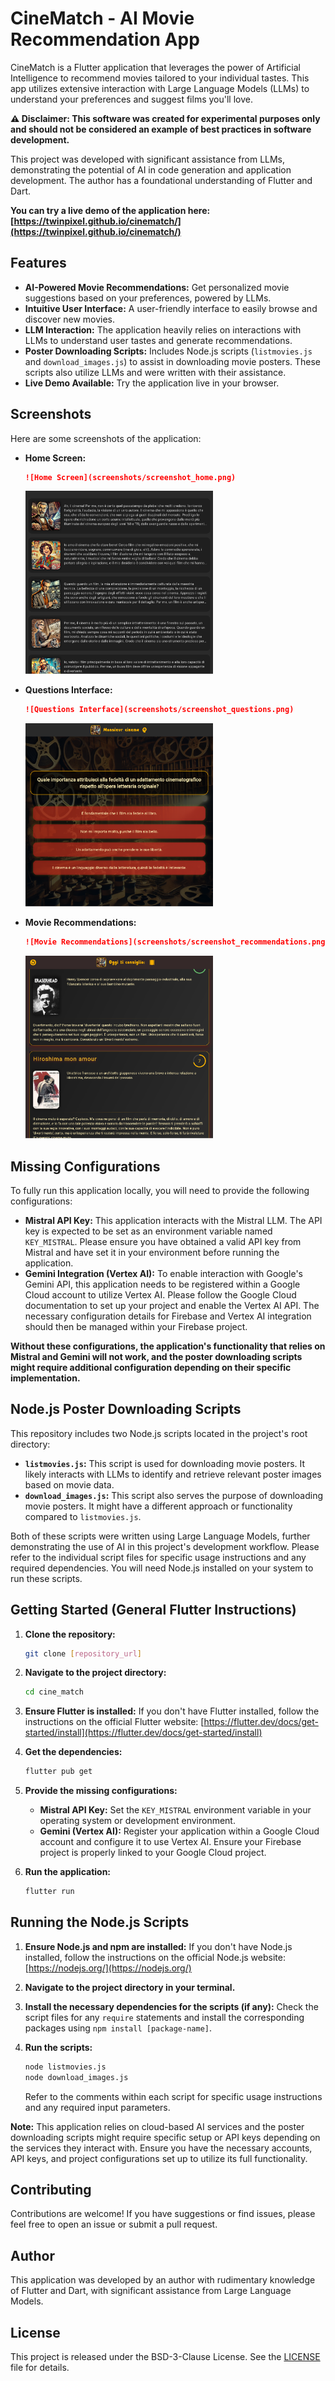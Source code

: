 # CineMatch - AI Movie Recommendation App

CineMatch is a Flutter application that leverages the power of Artificial Intelligence to recommend movies tailored to
your individual tastes. This app utilizes extensive interaction with Large Language Models (LLMs) to understand your
preferences and suggest films you'll love.

**⚠️ Disclaimer: This software was created for experimental purposes only and should not be considered an example of
best practices in software development.**

This project was developed with significant assistance from LLMs, demonstrating the potential of AI in code generation
and application development. The author has a foundational understanding of Flutter and Dart.

**You can try a live demo of the application
here: [https://twinpixel.github.io/cinematch/](https://twinpixel.github.io/cinematch/)**

## Features

* **AI-Powered Movie Recommendations:** Get personalized movie suggestions based on your preferences, powered by LLMs.
* **Intuitive User Interface:** A user-friendly interface to easily browse and discover new movies.
* **LLM Interaction:** The application heavily relies on interactions with LLMs to understand user tastes and generate
  recommendations.
* **Poster Downloading Scripts:** Includes Node.js scripts (`listmovies.js` and `download_images.js`) to assist in
  downloading movie posters. These scripts also utilize LLMs and were written with their assistance.
* **Live Demo Available:** Try the application live in your browser.

## Screenshots

Here are some screenshots of the application:

* **Home Screen:**

    ```markdown
    ![Home Screen](screenshots/screenshot_home.png)
    ```

    <img src="screenshots/screenshot_home.png" alt="Home Screen" width="300">

* **Questions Interface:**

    ```markdown
    ![Questions Interface](screenshots/screenshot_questions.png)
    ```

    <img src="screenshots/screenshot_questions.png" alt="Questions Interface" width="300">

* **Movie Recommendations:**

    ```markdown
    ![Movie Recommendations](screenshots/screenshot_recommendations.png)
    ```

    <img src="screenshots/screenshot_recommendations.png" alt="Movie Recommendations" width="300">

## Missing Configurations

To fully run this application locally, you will need to provide the following configurations:

* **Mistral API Key:** This application interacts with the Mistral LLM. The API key is expected to be set as an
  environment variable named `KEY_MISTRAL`. Please ensure you have obtained a valid API key from Mistral and have set it
  in your environment before running the application.
* **Gemini Integration (Vertex AI):** To enable interaction with Google's Gemini API, this application needs to be
  registered within a Google Cloud account to utilize Vertex AI. Please follow the Google Cloud documentation to set up
  your project and enable the Vertex AI API. The necessary configuration details for Firebase and Vertex AI integration
  should then be managed within your Firebase project.

**Without these configurations, the application's functionality that relies on Mistral and Gemini will not work, and the
poster downloading scripts might require additional configuration depending on their specific implementation.**

## Node.js Poster Downloading Scripts

This repository includes two Node.js scripts located in the project's root directory:

* **`listmovies.js`:** This script is used for downloading movie posters. It likely interacts with LLMs to identify and
  retrieve relevant poster images based on movie data.
* **`download_images.js`:** This script also serves the purpose of downloading movie posters. It might have a different
  approach or functionality compared to `listmovies.js`.

Both of these scripts were written using Large Language Models, further demonstrating the use of AI in this project's
development workflow. Please refer to the individual script files for specific usage instructions and any required
dependencies. You will need Node.js installed on your system to run these scripts.

## Getting Started (General Flutter Instructions)

1. **Clone the repository:**

    ```bash
    git clone [repository_url]
    ```

2. **Navigate to the project directory:**

    ```bash
    cd cine_match
    ```

3. **Ensure Flutter is installed:** If you don't have Flutter installed, follow the instructions on the official Flutter
   website: [https://flutter.dev/docs/get-started/install](https://flutter.dev/docs/get-started/install)

4. **Get the dependencies:**

    ```bash
    flutter pub get
    ```

5. **Provide the missing configurations:**

    * **Mistral API Key:** Set the `KEY_MISTRAL` environment variable in your operating system or development
      environment.
    * **Gemini (Vertex AI):** Register your application within a Google Cloud account and configure it to use Vertex AI.
      Ensure your Firebase project is properly linked to your Google Cloud project.

6. **Run the application:**

    ```bash
    flutter run
    ```

## Running the Node.js Scripts

1. **Ensure Node.js and npm are installed:** If you don't have Node.js installed, follow the instructions on the
   official Node.js website: [https://nodejs.org/](https://nodejs.org/)

2. **Navigate to the project directory in your terminal.**

3. **Install the necessary dependencies for the scripts (if any):** Check the script files for any `require` statements
   and install the corresponding packages using `npm install [package-name]`.

4. **Run the scripts:**

    ```bash
    node listmovies.js
    node download_images.js
    ```

   Refer to the comments within each script for specific usage instructions and any required input parameters.

**Note:** This application relies on cloud-based AI services and the poster downloading scripts might require specific
setup or API keys depending on the services they interact with. Ensure you have the necessary accounts, API keys, and
project configurations set up to utilize its full functionality.

## Contributing

Contributions are welcome! If you have suggestions or find issues, please feel free to open an issue or submit a pull
request.

## Author

This application was developed by an author with rudimentary knowledge of Flutter and Dart, with significant assistance
from Large Language Models.

## License

This project is released under the BSD-3-Clause License. See the [LICENSE](LICENSE) file for details.

